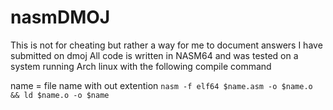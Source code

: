 # nasmDMOJ

This is not for cheating but rather a way for me to document answers I have submitted on dmoj
All code is written in NASM64 and was tested on a system running Arch linux with the following compile command

name = file name with out extention
`nasm -f elf64 $name.asm -o $name.o && ld $name.o -o $name`
